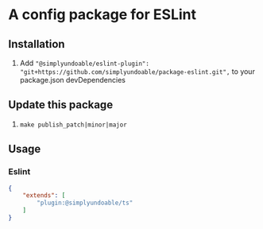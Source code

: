 # A config package for ESLint

## Installation

1. Add `"@simplyundoable/eslint-plugin": "git+https://github.com/simplyundoable/package-eslint.git",` to your package.json devDependencies

## Update this package

1. `make publish_patch|minor|major`

## Usage

### Eslint
```json
{
    "extends": [
		"plugin:@simplyundoable/ts"
    ]
}
```

